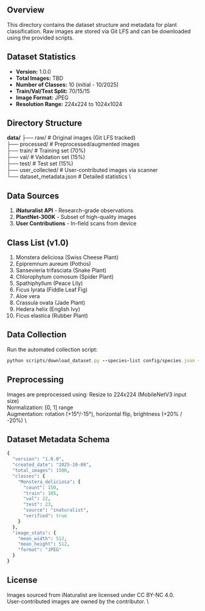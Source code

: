 ## Overview
This directory contains the dataset structure and metadata for plant classification. Raw images are stored via Git LFS and can be downloaded using the provided scripts.

## Dataset Statistics
- **Version:** 1.0.0
- **Total Images:** TBD
- **Number of Classes:** 10 (initial - 10/2025)
- **Train/Val/Test Split:** 70/15/15
- **Image Format:** JPEG
- **Resolution Range:** 224x224 to 1024x1024

## Directory Structure
**data/**
   ├── raw/              # Original images (Git LFS tracked) \
   ├── processed/        # Preprocessed/augmented images \
   ├── train/            # Training set (70%) \
   ├── val/              # Validation set (15%) \
   ├── test/             # Test set (15%) \
   ├── user_collected/   # User-contributed images via scanner \
   └── dataset_metadata.json  # Detailed statistics \
   
## Data Sources
1. **iNaturalist API** - Research-grade observations
2. **PlantNet-300K** - Subset of high-quality images
3. **User Contributions** - In-field scans from device

## Class List (v1.0)
1. Monstera deliciosa (Swiss Cheese Plant)
2. Epipremnum aureum (Pothos)
3. Sansevieria trifasciata (Snake Plant)
4. Chlorophytum comosum (Spider Plant)
5. Spathiphyllum (Peace Lily)
6. Ficus lyrata (Fiddle Leaf Fig)
7. Aloe vera
8. Crassula ovata (Jade Plant)
9. Hedera helix (English Ivy)
10. Ficus elastica (Rubber Plant)

## Data Collection
Run the automated collection script:  
```Ruby
python scripts/download_dataset.py --species-list config/species.json --images-per-class 100
```

## Preprocessing
Images are preprocessed using:
Resize to 224x224 (MobileNetV3 input size) \
Normalization: [0, 1] range \
Augmentation: rotation (+15°/-15°), horizontal flip, brightness (+20% / -20%) \

## Dataset Metadata Schema
```Ruby
{
  "version": "1.0.0",
  "created_date": "2025-10-08",
  "total_images": 1500,
  "classes": {
    "Monstera_deliciosa": {
      "count": 150,
      "train": 105,
      "val": 22,
      "test": 23,
      "source": "inaturalist",
      "verified": true
    }
  },
  "image_stats": {
    "mean_width": 512,
    "mean_height": 512,
    "format": "JPEG"
  }
}
```

## License
Images sourced from iNaturalist are licensed under CC BY-NC 4.0. \
User-contributed images are owned by the contributor. \
